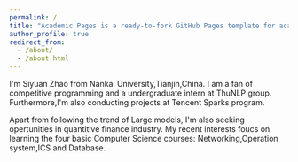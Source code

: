 ```yaml
---
permalink: /
title: "Academic Pages is a ready-to-fork GitHub Pages template for academic personal websites"
author_profile: true
redirect_from: 
  - /about/
  - /about.html
---
```


I'm Siyuan Zhao from Nankai University,Tianjin,China. I am a fan of competitive programming and a undergraduate intern at ThuNLP group. Furthermore,I'm also conducting projects at Tencent Sparks program.

Apart from following the trend of Large models, I'm also seeking opertunities in quantitive finance industry. My recent interests foucs on learning the four basic Computer Science courses: Networking,Operation system,ICS and Database.
